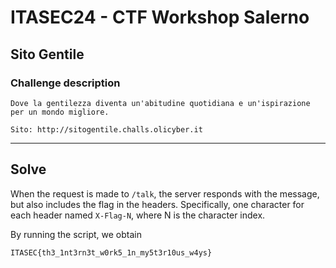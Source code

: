 # ITASEC24 - CTF Workshop Salerno

## Sito Gentile

### Challenge description
```
Dove la gentilezza diventa un'abitudine quotidiana e un'ispirazione per un mondo migliore.

Sito: http://sitogentile.challs.olicyber.it
```
---
## Solve

When the request is made to `/talk`, the server responds with the message, but also includes the flag in the headers.
Specifically, one character for each header named `X-Flag-N`, where N is the character index.

By running the script, we obtain
```
ITASEC{th3_1nt3rn3t_w0rk5_1n_my5t3r10us_w4ys}
```